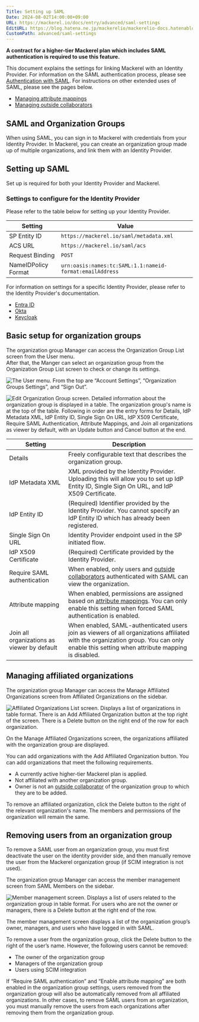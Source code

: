 ```yaml
---
Title: Setting up SAML
Date: 2024-08-02T14:00:00+09:00
URL: https://mackerel.io/docs/entry/advanced/saml-settings
EditURL: https://blog.hatena.ne.jp/mackerelio/mackerelio-docs.hatenablog.mackerel.io/atom/entry/6802340630902355647
CustomPath: advanced/saml-settings
---
```


**A contract for a higher-tier Mackerel plan which includes SAML authentication is required to use this feature.**

This document explains the settings for linking Mackerel with an Identity Provider.
For information on the SAML authentication process, please see [Authentication with SAML](https://mackerel.io/docs/entry/advanced/saml-authentication).
For instructions on other extended uses of SAML, please see the pages below.

- [Managing attribute mappings](https://mackerel.io/docs/entry/advanced/saml-attribute-mappings)
- [Managing outside collaborators](https://mackerel.io/docs/entry/advanced/saml-outside-collaborators)

## SAML and Organization Groups

When using SAML, you can sign in to Mackerel with credentials from your Identity Provider.
In Mackerel, you can create an organization group made up of multiple organizations, and link them with an Identity Provider.

## Setting up SAML

Set up is required for both your Identity Provider and Mackerel.

### Settings to configure for the Identity Provider

Please refer to the table below for setting up your Identity Provider.

| Setting             | Value                                                    |
| ------------------- | -------------------------------------------------------- |
| SP Entity ID        | `https://mackerel.io/saml/metadata.xml`                  |
| ACS URL             | `https://mackerel.io/saml/acs`                           |
| Request Binding     | `POST`                                                   |
| NameIDPolicy Format | `urn:oasis:names:tc:SAML:1.1:nameid-format:emailAddress` |

For information on settings for a specific Identity Provider, please refer to the Identity Provider's documentation.

- [Entra ID](https://learn.microsoft.com/ja-jp/entra/identity-platform/single-sign-on-saml-protocol)
- [Okta](https://help.okta.com/oie/ja-jp/content/topics/apps/apps_app_integration_wizard_saml.htm)
- [Keycloak](https://www.keycloak.org/docs/latest/server_admin/index.html#assembly-managing-clients_server_administration_guide)

## Basic setup for organization groups

The organization group Manager can access the Organization Group List screen from the User menu.  
After that, the Manger can select an organization group from the Organization Group List screen to check or change its settings.

![The User menu. From the top are “Account Settings”, “Organization Groups Settings”, and “Sign Out”.](https://cdn-ak.f.st-hatena.com/images/fotolife/m/mackerelio/20240925/20240925112722.png)

![Edit Organization Group screen. Detailed information about the organization group is displayed in a table. The organization group's name is at the top of the table. Following in order are the entry forms for Details, IdP Metadata XML, IdP Entity ID, Single Sign On URL, IdP X509 Certificate, Require SAML Authentication, Attribute Mappings, and Join all organizations as viewer by default, with an Update button and Cancel button at the end.](https://cdn-ak.f.st-hatena.com/images/fotolife/m/mackerelio/20250702/20250702182410.png)

| Setting                                     | Description                                                                                                                                                                                                         |
| ------------------------------------------- | ------------------------------------------------------------------------------------------------------------------------------------------------------------------------------------------------------------------- |
| Details                                     | Freely configurable text that describes the organization group.                                                                                                                                                     |
| IdP Metadata XML                            | XML provided by the Identity Provider. Uploading this will allow you to set up IdP Entity ID, Single Sign On URL, and IdP X509 Certificate.                                                                         |
| IdP Entity ID                               | (Required) Identifier provided by the Identity Provider. You cannot specify an IdP Entity ID which has already been registered.                                                                                     |
| Single Sign On URL                          | Identity Provider endpoint used in the SP initiated flow.                                                                                                                                                           |
| IdP X509 Certificate                        | (Required) Certificate provided by the Identity Provider.                                                                                                                                                           |
| Require SAML authentication                 | When enabled, only users and [outside collaborators](https://mackerel.io/docs/entry/advanced/saml-outside-collaborators) authenticated with SAML can view the organization.                                         |
| Attribute mapping                           | When enabled, permissions are assigned based on [attribute mappings](https://mackerel.io/docs/entry/advanced/saml-attribute-mappings). You can only enable this setting when forced SAML authentication is enabled. |
| Join all organizations as viewer by default | When enabled, SAML-authenticated users join as viewers of all organizations affiliated with the organization group. You can only enable this setting when attribute mapping is disabled.                            |

<h2 id="managing-orgs">Managing affiliated organizations</h2>

The organization group Manager can access the Manage Affiliated Organizations screen from Affiliated Organizations on the sidebar.

![Affiliated Organizations List screen. Displays a list of organizations in table format. There is an Add Affiliated Organization button at the top right of the screen. There is a Delete button on the right end of the row for each organization.](https://cdn-ak.f.st-hatena.com/images/fotolife/m/mackerelio/20250702/20250702182415.png)

On the Manage Affiliated Organizations screen, the organizations affiliated with the organization group are displayed.

You can add organizations with the Add Affiliated Organization button. You can add organizations that meet the following requirements.

- A currently active higher-tier Mackerel plan is applied.
- Not affiliated with another organization group.
- Owner is not an [outside collaborator](https://mackerel.io/docs/entry/advanced/saml-outside-collaborators) of the organization group to which they are to be added.

To remove an affiliated organization, click the Delete button to the right of the relevant organization's name.
The members and permissions of the organization will remain the same.

## Removing users from an organization group

To remove a SAML user from an organization group, you must first deactivate the user on the identity provider side, and then manually remove the user from the Mackerel organization group (if SCIM integration is not used).

The organization group Manager can access the member management screen from SAML Members on the sidebar.

![Member management screen. Displays a list of users related to the organization group in table format. For users who are not the owner or managers, there is a Delete button at the right end of the row.](https://cdn-ak.f.st-hatena.com/images/fotolife/m/mackerelio/20250702/20250702182404.png)

The member management screen displays a list of the organization group’s owner, managers, and users who have logged in with SAML.

To remove a user from the organization group, click the Delete button to the right of the user’s name. However, the following users cannot be removed:

- The owner of the organization group
- Managers of the organization group
- Users using SCIM integration

If “Require SAML authentication” and “Enable attribute mapping” are both enabled in the organization group settings, users removed from the organization group will also be automatically removed from all affiliated organizations. In other cases, to remove SAML users from an organization, you must manually remove the users from each organizations after removing them from the organization group.